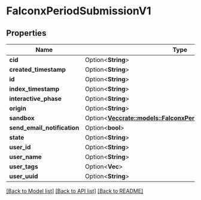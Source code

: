 # FalconxPeriodSubmissionV1

## Properties

Name | Type | Description | Notes
------------ | ------------- | ------------- | -------------
**cid** | Option<**String**> |  | [optional]
**created_timestamp** | Option<**String**> |  | [optional]
**id** | Option<**String**> |  | [optional]
**index_timestamp** | Option<**String**> |  | [optional]
**interactive_phase** | Option<**String**> |  | [optional]
**origin** | Option<**String**> |  | [optional]
**sandbox** | Option<[**Vec<crate::models::FalconxPeriodSandboxParametersV1>**](falconx.SandboxParametersV1.md)> |  | [optional]
**send_email_notification** | Option<**bool**> |  | [optional]
**state** | Option<**String**> |  | [optional]
**user_id** | Option<**String**> |  | [optional]
**user_name** | Option<**String**> |  | [optional]
**user_tags** | Option<**Vec<String>**> |  | [optional]
**user_uuid** | Option<**String**> |  | [optional]

[[Back to Model list]](./README.md#documentation-for-models) [[Back to API list]](./README.md#documentation-for-api-endpoints) [[Back to README]](../README.md)
